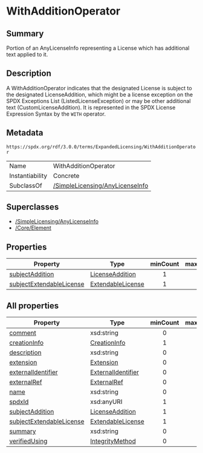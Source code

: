 <!-- Automatically generated by spec-parser v2.3.0 on 2024-07-16T15:00:52.540788+00:00 -->
<!-- SPDX-License-Identifier: Community-Spec-1.0 -->

# WithAdditionOperator

## Summary

Portion of an AnyLicenseInfo representing a License which has additional
text applied to it.


## Description

A WithAdditionOperator indicates that the designated License is subject to the
designated LicenseAddition, which might be a license exception on the SPDX
Exceptions List (ListedLicenseException) or may be other additional text
(CustomLicenseAddition). It is represented in the SPDX License Expression
Syntax by the `WITH` operator.


## Metadata

`https://spdx.org/rdf/3.0.0/terms/ExpandedLicensing/WithAdditionOperator`


| | |
|---|---|
| Name | WithAdditionOperator |
| Instantiability | Concrete |
| SubclassOf | [/SimpleLicensing/AnyLicenseInfo](../../SimpleLicensing/Classes/AnyLicenseInfo.md) |


## Superclasses

* [/SimpleLicensing/AnyLicenseInfo](../../SimpleLicensing/Classes/AnyLicenseInfo.md)
* [/Core/Element](../../Core/Classes/Element.md)




## Properties

| Property | Type | minCount | maxCount |
|---|---|:---:|:---:|
| [subjectAddition](../Properties/subjectAddition.md) | [LicenseAddition](../Classes/LicenseAddition.md) | 1 | 1 |
| [subjectExtendableLicense](../Properties/subjectExtendableLicense.md) | [ExtendableLicense](../Classes/ExtendableLicense.md) | 1 | 1 |



## All properties

| Property | Type | minCount | maxCount |
|---|---|:---:|:---:|
| [comment](../../Core/Properties/comment.md) | xsd:string | 0 | 1 |
| [creationInfo](../../Core/Properties/creationInfo.md) | [CreationInfo](../../Core/Classes/CreationInfo.md) | 1 | 1 |
| [description](../../Core/Properties/description.md) | xsd:string | 0 | 1 |
| [extension](../../Core/Properties/extension.md) | [Extension](../../Extension/Classes/Extension.md) | 0 | * |
| [externalIdentifier](../../Core/Properties/externalIdentifier.md) | [ExternalIdentifier](../../Core/Classes/ExternalIdentifier.md) | 0 | * |
| [externalRef](../../Core/Properties/externalRef.md) | [ExternalRef](../../Core/Classes/ExternalRef.md) | 0 | * |
| [name](../../Core/Properties/name.md) | xsd:string | 0 | 1 |
| [spdxId](../../Core/Properties/spdxId.md) | xsd:anyURI | 1 | 1 |
| [subjectAddition](../../ExpandedLicensing/Properties/subjectAddition.md) | [LicenseAddition](../../ExpandedLicensing/Classes/LicenseAddition.md) | 1 | 1 |
| [subjectExtendableLicense](../../ExpandedLicensing/Properties/subjectExtendableLicense.md) | [ExtendableLicense](../../ExpandedLicensing/Classes/ExtendableLicense.md) | 1 | 1 |
| [summary](../../Core/Properties/summary.md) | xsd:string | 0 | 1 |
| [verifiedUsing](../../Core/Properties/verifiedUsing.md) | [IntegrityMethod](../../Core/Classes/IntegrityMethod.md) | 0 | * |



